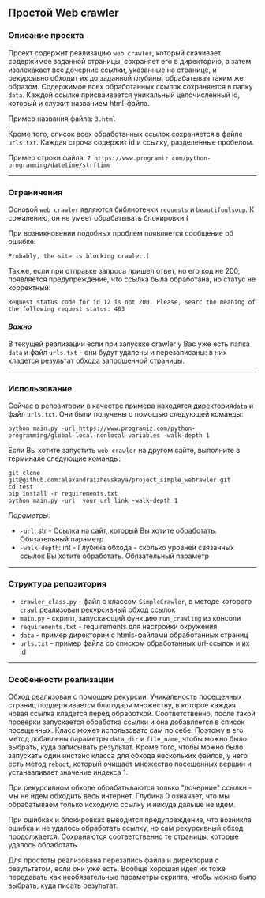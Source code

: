 ## Простой Web crawler

### Описание проекта
Проект содержит реализацию `web crawler`, который скачивает содержимое заданной страницы, сохраняет его в директорию, 
а затем извлекакает все дочерние ссылки, указанные на странице, и рекурсивно обходит их до заданной глубины, обрабатывая таким же образом. 
Содержимое всех обработанных ссылок сохраняется в папку `data`. Каждой ссылке присваивается уникальный целочисленный id, который и служит названием html-файла. 

Пример названия файла: 
`3.html`

Кроме того, список всех обработанных ссылок сохраняется в файле `urls.txt`. Каждая строча содержит id и ссылку, разделенные пробелом.

Пример строки файла: 
`7 https://www.programiz.com/python-programming/datetime/strftime`

------------
### Ограничения 
Основой `web crawler` являются библиотечки `requests` и `beautifoulsoup`. К сожалению, он не умеет обрабатывать блокировки:(

При возникновении подобных проблем появляется сообщение об ошибке: 

`Probably, the site is blocking crawler:(`

Также, если при отправке запроса пришел ответ, но его код не 200, появляется предупреждение, что ссылка была обработана, но статус не корректный:

`Request status code for id 12 is not 200. Please, searc the meaning of the following request status: 403`

#### *Важно*  
В текущей реализации если при запускке crawler у Вас уже есть папка `data` и файл  `urls.txt` - они будут удалены и перезаписаны: в них кладется результат обхода запрошенной страницы.

------------
### Использование
Сейчас в репозитории в качестве примера находятся директория`data` и файл `urls.txt`. Они были получены с помощью следующей команды:

```commandline
python main.py -url https://www.programiz.com/python-programming/global-local-nonlocal-variables -walk-depth 1
```

Если Вы хотите запустить `web-crawler` на другом сайте, выполните в терминале следующие команды:
```commandline
git clone git@github.com:alexandraizhevskaya/project_simple_webrawler.git
cd test
pip install -r requirements.txt
python main.py -url  your_url_link -walk-depth 1
```
*Параметры*:
* `-url`: str - Ссылка на сайт, который Вы хотите обработать. Обязательный параметр
* `-walk-depth`: int - Глубина обхода - сколько уровней связанных ссылок Вы хотите обработать. Обязательный параметр

-----------------
### Структура репозитория
* `crawler_class.py` - файл с классом `SimpleCrawler`, в методе которого `crawl` реализован рекурсивный обход ссылок
* `main.py` - скрипт, запускающий функцию `run_crawling` из консоли
* `requirements.txt` - requirements для настройки окружения
* `data` - пример директории с htmls-файлами обработанных страниц 
* `urls.txt` - пример файла со списком обработанных url-ссылок и их id

----------------
### Особенности реализации

Обход реализован с помощью рекурсии. Уникальность посещенных страниц поддерживается благодаря множеству,
в которое каждая новая ссылка кладется перед обработкой. Соответственно, после такой проверки запускается обработка ссылки и она добавляется в список посещенных.
Класс может использоватс сам по себе. Поэтому в его метод добавлены параметры `data_dir` и `file_name`, чтобы можно было выбрать, куда записывать результат.
Кроме того, чтобы можно было запускать один инстанс класса для обхода нескольких файлов, у него есть метод `reboot`, который очищает множество посещенных вершин и устанавливает значение индекса 1.

При рекурсивном обходе обрабатываются только "дочерние" ссылки - мы не идем обходить весь интернет.
Глубина 0 означает, что мы обрабатываем только исходную ссылку и никуда дальше не идем.

При ошибках и блокировках выводится предупреждение, что возникла ошибка и не удалось обработать ссылку, но сам рекурсивный обход продолжается.
Сохраняются соответственно те страницы, которые удалось обработать.

Для простоты реализована перезапись файла и директории с результатом, если  они уже есть. Вообще хорошая идея их тоже передавать как необязательные параметры скрипта, чтобы можно было выбрать, куда писать результат.
